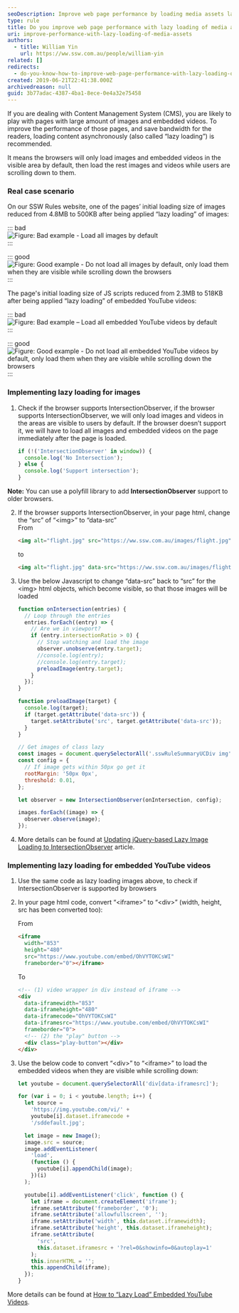 ```yaml
---
seoDescription: Improve web page performance by loading media assets lazily, reducing initial load size and saving bandwidth for readers.
type: rule
title: Do you improve web page performance with lazy loading of media assets?
uri: improve-performance-with-lazy-loading-of-media-assets
authors:
  - title: William Yin
    url: https://ww.ssw.com.au/people/william-yin
related: []
redirects:
  - do-you-know-how-to-improve-web-page-performance-with-lazy-loading-of-media-assets
created: 2019-06-21T22:41:38.000Z
archivedreason: null
guid: 3b77adac-4387-4ba1-8ece-0e4a32e75458
---
```


If you are dealing with Content Management System (CMS), you are likely to play with pages with large amount of images and embedded videos. To improve the performance of those pages, and save bandwidth for the readers, loading content asynchronously (also called “lazy loading”) is recommended.

It means the browsers will only load images and embedded videos in the visible area by default, then load the rest images and videos while users are scrolling down to them.

<!--endintro-->

### Real case scenario

On our SSW Rules website, one of the pages’ initial loading size of images reduced from 4.8MB to 500KB after being applied “lazy loading” of images:

::: bad  
![Figure: Bad example - Load all images by default](load-images-1.jpg)  
:::

::: good  
![Figure: Good example - Do not load all images by default, only load them when they are visible while scrolling down the browsers](load-images-2.jpg)  
:::

The page's initial loading size of JS scripts reduced from 2.3MB to 518KB after being applied “lazy loading” of embedded YouTube videos:

::: bad  
![Figure: Bad example – Load all embedded YouTube videos by default](load-images-3.jpg)  
:::

::: good  
![Figure: Good example - Do not load all embedded YouTube videos by default, only load them when they are visible while scrolling down the browsers](load-images-4.jpg)  
:::

### Implementing lazy loading for images

1. Check if the browser supports IntersectionObserver, if the browser supports IntersectionObserver, we will only load images and videos in the areas are visible to users by default. If the browser doesn’t support it, we will have to load all images and embedded videos on the page immediately after the page is loaded.

   ```js
   if (!('IntersectionObserver' in window)) {
     console.log('No Intersection');
   } else {
     console.log('Support intersection');
   }
   ```

**Note:** You can use a polyfill library to add **IntersectionObserver** support to older browsers.

2. If the browser supports IntersectionObserver, in your page html, change the “src” of “&lt;img&gt;” to “data-src”  
   From

   ```html
   <img alt="flight.jpg" src="https://ww.ssw.com.au/images/flight.jpg" />
   ```

   to

   ```html
   <img alt="flight.jpg" data-src="https://ww.ssw.com.au/images/flight.jpg" />
   ```

3. Use the below Javascript to change “data-src” back to “src” for the &lt;img&gt; html objects, which become visible, so that those images will be loaded

   ```js
   function onIntersection(entries) {
     // Loop through the entries
     entries.forEach((entry) => {
       // Are we in viewport?
       if (entry.intersectionRatio > 0) {
         // Stop watching and load the image
         observer.unobserve(entry.target);
         //console.log(entry);
         //console.log(entry.target);
         preloadImage(entry.target);
       }
     });
   }

   function preloadImage(target) {
     console.log(target);
     if (target.getAttribute('data-src')) {
       target.setAttribute('src', target.getAttribute('data-src'));
     }
   }

   // Get images of class lazy
   const images = document.querySelectorAll('.sswRuleSummaryUCDiv img');
   const config = {
     // If image gets within 50px go get it
     rootMargin: '50px 0px',
     threshold: 0.01,
   };

   let observer = new IntersectionObserver(onIntersection, config);

   images.forEach((image) => {
     observer.observe(image);
   });
   ```

4. More details can be found at [Updating jQuery-based Lazy Image Loading to IntersectionObserver](https://www.hanselman.com/blog/updating-jquerybased-lazy-image-loading-to-intersectionobserver) article.

### Implementing lazy loading for embedded YouTube videos

1. Use the same code as lazy loading images above, to check if IntersectionObserver is supported by browsers
2. In your page html code, convert “&lt;iframe&gt;” to “&lt;div&gt;” (width, height, src has been converted too):

   From

   ```html
   <iframe
     width="853"
     height="480"
     src="https://www.youtube.com/embed/OhVYTOKCsWI"
     frameborder="0"></iframe>
   ```

   To

   ```html
   <!-- (1) video wrapper in div instead of iframe -->
   <div
     data-iframewidth="853"
     data-iframeheight="480"
     data-iframecode="OhVYTOKCsWI"
     data-iframesrc="https://www.youtube.com/embed/OhVYTOKCsWI"
     frameborder="0">
     <!-- (2) the "play" button -->
     <div class="play-button"></div>
   </div>
   ```

3. Use the below code to convert “&lt;div&gt;” to “&lt;iframe&gt;” to load the embedded videos when they are visible while scrolling down:

   ```js
   let youtube = document.querySelectorAll('div[data-iframesrc]');

   for (var i = 0; i < youtube.length; i++) {
     let source =
       'https://img.youtube.com/vi/' +
       youtube[i].dataset.iframecode +
       '/sddefault.jpg';

     let image = new Image();
     image.src = source;
     image.addEventListener(
       'load',
       (function () {
         youtube[i].appendChild(image);
       })(i)
     );

     youtube[i].addEventListener('click', function () {
       let iframe = document.createElement('iframe');
       iframe.setAttribute('frameborder', '0');
       iframe.setAttribute('allowfullscreen', '');
       iframe.setAttribute('width', this.dataset.iframewidth);
       iframe.setAttribute('height', this.dataset.iframeheight);
       iframe.setAttribute(
         'src',
         this.dataset.iframesrc + '?rel=0&showinfo=0&autoplay=1'
       );
       this.innerHTML = '';
       this.appendChild(iframe);
     });
   }
   ```

More details can be found at [How to “Lazy Load” Embedded YouTube Videos](https://webdesign.tutsplus.com/how-to-lazy-load-embedded-youtube-videos--cms-26743t).

